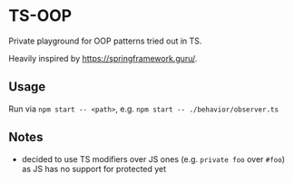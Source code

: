 # TS-OOP

Private playground for OOP patterns tried out in TS.

Heavily inspired by https://springframework.guru/.

## Usage

Run via `npm start -- <path>`, e.g.
`npm start -- ./behavior/observer.ts`

## Notes

- decided to use TS modifiers over JS ones (e.g. `private foo` over `#foo`)
  as JS has no support for protected yet
